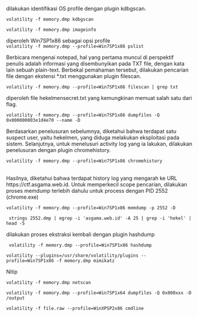 dilakukan identifikasi OS profile
dengan plugin kdbgscan.<br>

```
volatility -f memory.dmp kdbgscan
```


```
volatility -f memory.dmp imageinfo
```


diperoleh Win7SP1x86 sebagai opsi profile
<br>
``` volatility -f memory.dmp --profile=Win7SP1x86 pslist ``` <br>

Berbicara mengenai notepad, hal yang pertama muncul di perspektif
penulis adalah informasi yang disembunyikan pada TXT file, dengan kata
lain sebuah plain-text. Berbekal pemahaman tersebut, dilakukan pencarian
file dengan ekstensi *.txt menggunakan plugin filescan.<br>

``` volatility -f memory.dmp --profile=Win7SP1x86 filescan | grep txt ``` <br>

diperoleh file hekelmensecret.txt yang kemungkinan memuat salah
satu dari flag.<br>

``` volatility -f memory.dmp --profile=Win7SP1x86 dumpfiles -Q 0x000000003e1d4e70 --name -D ``` <br>

Berdasarkan penelusuran sebelumnya, diketahui bahwa terdapat satu
suspect user, yaitu hekelmen, yang diduga melakukan eksploitasi pada
sistem. Selanjutnya, untuk menelusuri activity log yang ia lakukan, dilakukan
penelusuran dengan plugin chromehistory.<br>

``` volatility -f memory.dmp --profile=Win7SP1x86 chromehistory ```

<br>
Hasilnya, diketahui bahwa terdapat history log yang mengarah ke URL
https://ctf.asgama.web.id. Untuk memperkecil scope pencarian, dilakukan proses
memdump terlebih dahulu untuk process dengan PID 2552 (chrome.exe)<br>


 ``` volatility -f memory.dmp --profile=Win7SP1x86 memdump -p 2552 -D ``` <br>


```  strings 2552.dmp | egrep -i 'asgama.web.id' -A 25 | grep -i 'hekel' | head -5 ``` <br>

dilakukan proses ekstraksi kembali dengan plugin hashdump<br>

```  volatility -f memory.dmp --profile=Win7SP1x86 hashdump ``` <br>



```
volatility --plugins=/usr/share/volatility/plugins --profile=Win7SP1x86 -f memory.dmp mimikatz
```

Nitip

```
volatility -f memory.dmp netscan
```


```
volatility -f memory.dmp --profile=Win7SP1x64 dumpfiles -Q 0x000xxx -D /output
```

```
volatility -f file.raw --profile=WinXPSP2x86 cmdline
```
